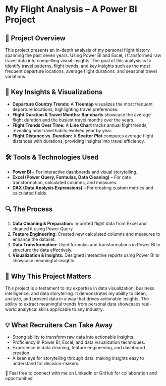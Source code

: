 # My Flight Analysis – A Power BI Project

## 📌 Project Overview  
This project presents an in-depth analysis of my personal flight history spanning the past seven years. Using Power BI and Excel, I transformed raw travel data into compelling visual insights. The goal of this analysis is to identify travel patterns, flight trends, and key insights such as the most frequent departure locations, average flight durations, and seasonal travel variations.

## 🎯 Key Insights & Visualizations  
- **Departure Country Trends:** A **Treemap** visualizes the most frequent departure locations, highlighting travel preferences.
- **Flight Duration & Travel Months:** **Bar charts** showcase the average flight duration and the busiest travel months over the years.
- **Flight Trends Over Time:** A **Line Chart** tracks annual flight trends, revealing how travel habits evolved year by year.
- **Flight Distance vs. Duration:** A **Scatter Plot** compares average flight distances with durations, providing insights into travel efficiency.

## 🛠️ Tools & Technologies Used  
- **Power BI** – For interactive dashboards and visual storytelling.
- **Excel (Power Query, Formulas, Data Cleaning)** – For data transformation, calculated columns, and measures.
- **DAX (Data Analysis Expressions)** – For creating custom metrics and calculated fields.

## 🔍 The Process  
1. **Data Cleaning & Preparation:** Imported flight data from Excel and cleaned it using Power Query.
2. **Feature Engineering:** Created new calculated columns and measures to enhance the dataset.
3. **Data Transformation:** Used formulas and transformations in Power BI to structure the data effectively.
4. **Visualization & Insights:** Designed interactive reports using Power BI to showcase meaningful insights.

## 🚀 Why This Project Matters  
This project is a testament to my expertise in data visualization, business intelligence, and data storytelling. It demonstrates my ability to clean, analyze, and present data in a way that drives actionable insights. The ability to extract meaningful trends from personal data showcases real-world analytical skills applicable to any industry.

## 💡 What Recruiters Can Take Away  
- Strong ability to transform raw data into actionable insights.
- Proficiency in Power BI, Excel, and data visualization techniques.
- Experience in data cleaning, feature engineering, and dashboard creation.
- A keen eye for storytelling through data, making insights easy to understand for decision-makers.

📩 Feel free to connect with me on LinkedIn or GitHub for collaboration and opportunities!

